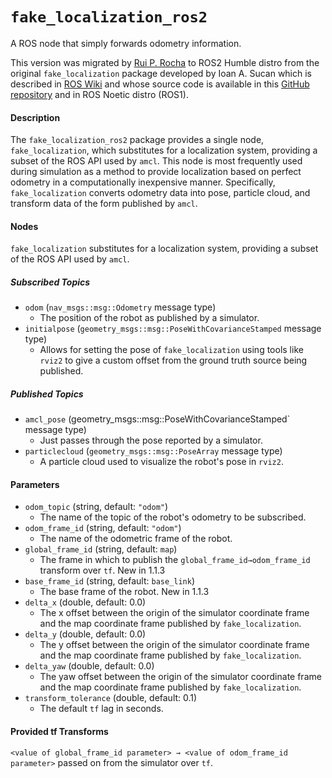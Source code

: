 # `fake_localization_ros2`
A ROS node that simply forwards odometry information.

This version was migrated by [Rui P. Rocha](mailto:rprocha@isr.uc.pt) to ROS2 Humble distro from the original `fake_localization` package developed by Ioan A. Sucan which is described in [ROS Wiki](http://wiki.ros.org/fake_localization) and whose source code is
available in this [GitHub repository](https://github.com/ros-planning/navigation/tree/noetic-devel/fake_localization) and in ROS Noetic distro (ROS1).

#### Description
The `fake_localization_ros2` package provides a single node, `fake_localization`, which substitutes for a localization system, providing a subset of the ROS API used by `amcl`.
This node is most frequently used during simulation as a method to provide localization based on perfect odometry in a computationally inexpensive manner.
Specifically, `fake_localization` converts odometry data into pose, particle cloud, and transform data of the form published by `amcl`.


#### Nodes

`fake_localization` substitutes for a localization system, providing a subset of the ROS API used by `amcl`.

##### Subscribed Topics
- `odom` (`nav_msgs::msg::Odometry` message type)
    - The position of the robot as published by a simulator.
- `initialpose` (`geometry_msgs::msg::PoseWithCovarianceStamped` message type)
    - Allows for setting the pose of `fake_localization` using tools like `rviz2` to give a custom offset from the ground truth source being published.

##### Published Topics
- `amcl_pose` (geometry_msgs::msg::PoseWithCovarianceStamped` message type)
    - Just passes through the pose reported by a simulator.
- `particlecloud` (`geometry_msgs::msg::PoseArray` message type)
    - A particle cloud used to visualize the robot's pose in `rviz2`.


#### Parameters
- `odom_topic` (string, default: `"odom"`)
    - The name of the topic of the robot's odometry to be subscribed.
- `odom_frame_id` (string, default: `"odom"`)
    - The name of the odometric frame of the robot.
- `global_frame_id` (string, default: `map`)
    - The frame in which to publish the `global_frame_id→odom_frame_id` transform over `tf`. New in 1.1.3
- `base_frame_id` (string, default: `base_link`)
    - The base frame of the robot. New in 1.1.3
- `delta_x` (double, default: 0.0)
    - The x offset between the origin of the simulator coordinate frame and the map coordinate frame published by `fake_localization`.
- `delta_y` (double, default: 0.0)
    - The y offset between the origin of the simulator coordinate frame and the map coordinate frame published by `fake_localization`.
- `delta_yaw` (double, default: 0.0)
    - The yaw offset between the origin of the simulator coordinate frame and the map coordinate frame published by `fake_localization`.
- `transform_tolerance` (double, default: 0.1)
    - The default `tf` lag in seconds.


#### Provided tf Transforms
`<value of global_frame_id parameter> → <value of odom_frame_id parameter>` passed on from the simulator over `tf`.
